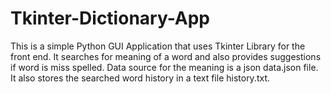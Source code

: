 # Tkinter-Dictionary-App
This is a simple Python GUI Application that uses Tkinter Library for the front end. It searches for meaning of a word and also provides suggestions if word is miss spelled. Data source for the meaning is a json data.json file. It also stores the searched word history in a text file history.txt.
